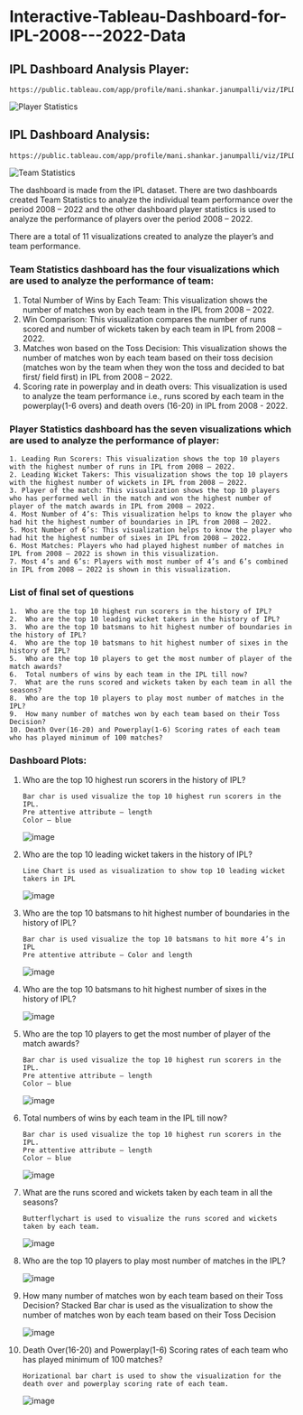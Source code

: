 # Interactive-Tableau-Dashboard-for-IPL-2008---2022-Data

## **IPL Dashboard Analysis Player:**
```
https://public.tableau.com/app/profile/mani.shankar.janumpalli/viz/IPLDashboardAnalysisPlayer/PlayerStatistics
```

![Player Statistics](https://github.com/Manishankar0801/Interactive-Tableau-Dashboard-for-IPL-2008---2022-Data/assets/91050146/1f090415-db91-4fe1-ae39-1998c6f2e3cc)

## **IPL Dashboard Analysis:**
```
https://public.tableau.com/app/profile/mani.shankar.janumpalli/viz/IPLDashboardAnalysis/TeamStatistics
```

![Team Statistics](https://github.com/Manishankar0801/Interactive-Tableau-Dashboard-for-IPL-2008---2022-Data/assets/91050146/9b08c07b-1b4a-44b4-9b53-06861ba3f743)


The dashboard is made from the IPL dataset. There are two dashboards created Team Statistics to analyze the individual team performance over the period 2008 – 2022 and the other dashboard player statistics is used to analyze the performance of players over the period 2008 – 2022.

There are a total of 11 visualizations created to analyze the player’s and team performance.

### **Team Statistics dashboard has the four visualizations which are used to analyze the performance of team:**
1. Total Number of Wins by Each Team: This visualization shows the number of matches won by each team in the IPL from 2008 – 2022.
2. Win Comparison: This visualization compares the number of runs scored and number of wickets taken by each team in IPL from 2008 – 2022.
3. Matches won based on the Toss Decision: This visualization shows the number of matches won by each team based on their toss decision (matches won by the team when they won the toss and decided to bat first/ field first) in IPL from 2008 – 2022.
4. Scoring rate in powerplay and in death overs: This visualization is used to analyze the team performance i.e., runs scored by each team in the powerplay(1-6 overs) and death overs (16-20) in IPL from 2008 - 2022.

### **Player Statistics dashboard has the seven visualizations which are used to analyze the performance of player:**
```
1. Leading Run Scorers: This visualization shows the top 10 players with the highest number of runs in IPL from 2008 – 2022.
2. Leading Wicket Takers: This visualization shows the top 10 players with the highest number of wickets in IPL from 2008 – 2022.
3. Player of the match: This visualization shows the top 10 players who has performed well in the match and won the highest number of player of the match awards in IPL from 2008 – 2022.
4. Most Number of 4’s: This visualization helps to know the player who had hit the highest number of boundaries in IPL from 2008 – 2022.
5. Most Number of 6’s: This visualization helps to know the player who had hit the highest number of sixes in IPL from 2008 – 2022.
6. Most Matches: Players who had played highest number of matches in IPL from 2008 – 2022 is shown in this visualization.
7. Most 4’s and 6’s: Players with most number of 4’s and 6’s combined in IPL from 2008 – 2022 is shown in this visualization.
```

### **List of final set of questions**
```
1.	Who are the top 10 highest run scorers in the history of IPL?
2.	Who are the top 10 leading wicket takers in the history of IPL?
3.	Who are the top 10 batsmans to hit highest number of boundaries in the history of IPL?
4.	Who are the top 10 batsmans to hit highest number of sixes in the history of IPL?
5.	Who are the top 10 players to get the most number of player of the match awards?
6.	Total numbers of wins by each team in the IPL till now?
7.	What are the runs scored and wickets taken by each team in all the seasons?
8.	Who are the top 10 players to play most number of matches in the IPL?
9.	How many number of matches won by each team based on their Toss Decision?
10.	Death Over(16-20) and Powerplay(1-6) Scoring rates of each team who has played minimum of 100 matches?
```

### **Dashboard Plots:**

1.	Who are the top 10 highest run scorers in the history of IPL?
    ```
  	Bar char is used visualize the top 10 highest run scorers in the IPL.
    Pre attentive attribute – length
    Color – blue
    ```

    ![image](https://github.com/Manishankar0801/Interactive-Tableau-Dashboard-for-IPL-2008---2022-Data/assets/91050146/e1d43b8c-80d7-4f51-9ff3-71b21a611fd4)


3.	Who are the top 10 leading wicket takers in the history of IPL?
    ```
    Line Chart is used as visualization to show top 10 leading wicket takers in IPL
    ```
    ![image](https://github.com/Manishankar0801/Interactive-Tableau-Dashboard-for-IPL-2008---2022-Data/assets/91050146/796b3986-79fd-4931-9936-70ff56403b10)


4.	Who are the top 10 batsmans to hit highest number of boundaries in the history of IPL?
    ```
  	Bar char is used visualize the top 10 batsmans to hit more 4’s in IPL
    Pre attentive attribute – Color and length
    ```

    ![image](https://github.com/Manishankar0801/Interactive-Tableau-Dashboard-for-IPL-2008---2022-Data/assets/91050146/78c4cf53-5204-430a-be33-71bd68919022)


5.	Who are the top 10 batsmans to hit highest number of sixes in the history of IPL?

    ![image](https://github.com/Manishankar0801/Interactive-Tableau-Dashboard-for-IPL-2008---2022-Data/assets/91050146/107eb16e-7f75-4e8e-b022-1bc3ee90c87f)


6.	Who are the top 10 players to get the most number of player of the match awards?
    ```
    Bar char is used visualize the top 10 highest run scorers in the IPL.
    Pre attentive attribute – length
    Color – blue
    ```

    ![image](https://github.com/Manishankar0801/Interactive-Tableau-Dashboard-for-IPL-2008---2022-Data/assets/91050146/5027e6dd-6617-4cf0-9ac5-af9bc5f4689c)


7.	Total numbers of wins by each team in the IPL till now?
    ```
    Bar char is used visualize the top 10 highest run scorers in the IPL.
    Pre attentive attribute – length
    Color – blue
    ```

    ![image](https://github.com/Manishankar0801/Interactive-Tableau-Dashboard-for-IPL-2008---2022-Data/assets/91050146/e994d101-1820-4bf9-b63b-5f9cc4342d1d)


8.	What are the runs scored and wickets taken by each team in all the seasons?
    ```
  	Butterflychart is used to visualize the runs scored and wickets taken by each team.
    ```
    ![image](https://github.com/Manishankar0801/Interactive-Tableau-Dashboard-for-IPL-2008---2022-Data/assets/91050146/e18156de-be25-47ed-a9d7-38c889c67167)

10.	Who are the top 10 players to play most number of matches in the IPL?

    ![image](https://github.com/Manishankar0801/Interactive-Tableau-Dashboard-for-IPL-2008---2022-Data/assets/91050146/54f7da5c-9b91-4af3-9724-5dbbe31032e3)

11.	How many number of matches won by each team based on their Toss Decision? Stacked Bar char is used as the visualization to show the number of matches won by each team based on their Toss Decision

    ![image](https://github.com/Manishankar0801/Interactive-Tableau-Dashboard-for-IPL-2008---2022-Data/assets/91050146/1314e3e8-dd29-4abf-8026-4d0ccdbda5d3)

12.	Death Over(16-20) and Powerplay(1-6) Scoring rates of each team who has played minimum of 100 matches?
    ```
   	Horizational bar chart is used to show the visualization for the death over and powerplay scoring rate of each team.
    ```
    ![image](https://github.com/Manishankar0801/Interactive-Tableau-Dashboard-for-IPL-2008---2022-Data/assets/91050146/b00d7421-a64b-4591-b8b9-21d6f3aa3633)





